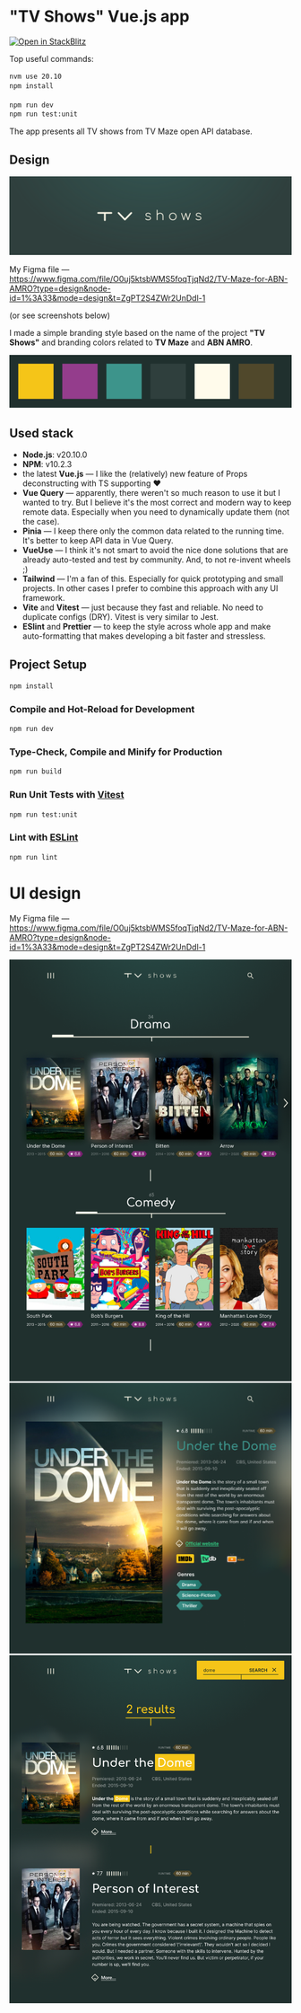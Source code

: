 # "TV Shows" Vue.js app

[![Open in StackBlitz](https://developer.stackblitz.com/img/open_in_stackblitz.svg)](https://stackblitz.com/github/dudintv/tv-shows)

Top useful commands:
```sh
nvm use 20.10
npm install

npm run dev
npm run test:unit
```

The app presents all TV shows from TV Maze open API database.

## Design

![TV Shows logo](https://github.com/dudintv/tv-shows/raw/main/readme/logo.svg)

My Figma file — https://www.figma.com/file/O0uj5ktsbWMS5foqTjqNd2/TV-Maze-for-ABN-AMRO?type=design&node-id=1%3A33&mode=design&t=ZgPT2S4ZWr2UnDdl-1

(or see screenshots below)

I made a simple branding style based on the name of the project **"TV Shows"** and branding colors related   to **TV Maze** and **ABN AMRO**.

![TV Shows colors](https://github.com/dudintv/tv-shows/raw/main/readme/colors.svg)

## Used stack

* **Node.js**: v20.10.0
* **NPM**: v10.2.3
* the latest **Vue.js** — I like the (relatively) new feature of Props deconstructing with TS supporting ❤️
* **Vue Query** — apparently, there weren't so much reason to use it but I wanted to try. But I believe it's the most correct and modern way to keep remote data. Especially when you need to dynamically update them (not the case).
* **Pinia** —  I keep there only the common data related to the running time. It's better to keep API data in Vue Query.
* **VueUse** — I think it's not smart to avoid the nice done solutions that are already auto-tested and test by community. And, to not re-invent wheels ;)
* **Tailwind** — I'm a fan of this. Especially for quick prototyping and small projects. In other cases I prefer to combine this approach with any UI framework.
* **Vite** and **Vitest** — just because they fast and reliable. No need to duplicate configs (DRY). Vitest is very similar to Jest.
* **ESlint** and  **Prettier** — to keep the style across whole app and make auto-formatting that makes developing a bit faster and stressless.

## Project Setup

```sh
npm install
```

### Compile and Hot-Reload for Development

```sh
npm run dev
```

### Type-Check, Compile and Minify for Production

```sh
npm run build
```

### Run Unit Tests with [Vitest](https://vitest.dev/)

```sh
npm run test:unit
```

### Lint with [ESLint](https://eslint.org/)

```sh
npm run lint
```

# UI design

My Figma file — https://www.figma.com/file/O0uj5ktsbWMS5foqTjqNd2/TV-Maze-for-ABN-AMRO?type=design&node-id=1%3A33&mode=design&t=ZgPT2S4ZWr2UnDdl-1

![TV Shows — Main page](https://github.com/dudintv/tv-shows/raw/main/readme/main-page.png)
![TV Shows — Show details page](https://github.com/dudintv/tv-shows/raw/main/readme/details-page.png)
![TV Shows — Search result page](https://github.com/dudintv/tv-shows/raw/main/readme/search-page.png)

